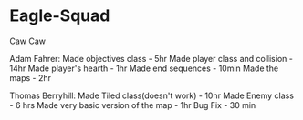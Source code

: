 # Eagle-Squad
Caw Caw

Adam Fahrer: Made objectives class - 5hr
			 Made player class and collision - 14hr
			 Made player's hearth - 1hr
			 Made end sequences - 10min
			 Made the maps - 2hr
			 
Thomas Berryhill: Made Tiled class(doesn't work) - 10hr
				  Made Enemy class - 6 hrs
				  Made very basic version of the map - 1hr
				  Bug Fix - 30 min

